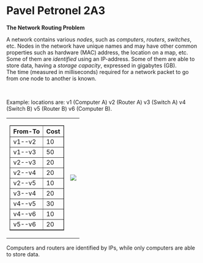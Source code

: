 # Pavel Petronel 2A3


<p>
<b>The Network Routing Problem</b><br>

A network contains various <i>nodes</i>, such as <i>computers</i>, <i>routers</i>, <i>switches</i>, etc.
Nodes in the network have unique names and may have other common properties such as hardware (MAC) address, the location on a map, etc. <br>
Some of them are <i>identified</i> using an IP-address. Some of them are able to store data, having a <i>storage capacity</i>, expressed in gigabytes (GB).   <br>
The time (measured in milliseconds) required for a network packet to go from one node to another is known.

<br>
</p>

<p>
Example: locations are: v1 (Computer A)  v2 (Router A) v3 (Switch A) v4 (Switch B) v5 (Router B) v6 (Computer B).
<table border="0">
<tbody><tr><td>
<table border="1">
<tbody><tr>
<th>From-To </th> <th> Cost </th>
</tr><tr><td> v1--v2 </td> <td> 10 </td>
</tr><tr><td> v1--v3 </td> <td> 50 </td>
</tr><tr><td> v2--v3 </td> <td> 20 </td>
</tr><tr><td> v2--v4 </td> <td> 20 </td>
</tr><tr><td> v2--v5 </td> <td> 10 </td>
</tr><tr><td> v3--v4 </td> <td> 20 </td>
</tr><tr><td> v4--v5 </td> <td> 30 </td>
</tr><tr><td> v4--v6 </td> <td> 10 </td>
</tr><tr><td> v5--v6 </td> <td> 20 </td>
</tr></tbody></table>
</td>
<td>
<img src="https://profs.info.uaic.ro/~acf/java/labs/network.png">
</td>
</tr>
</tbody></table>
Computers and routers are identified by IPs, while only computers are able to store data.
  
</p>

